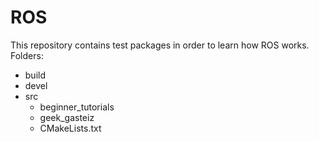 # ROS
This repository contains test packages in order to learn how ROS works.
Folders:
 - build
 - devel
 - src
   - beginner_tutorials
   - geek_gasteiz
   - CMakeLists.txt
